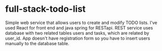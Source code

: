 # full-stack-todo-list
  Simple web service that allows users to create and modify TODO lists. I've used React for front end and java spring for RESTapi. REST service uses database with two related tables users and tasks, which are related by user_id.
  App doesn't have registration form so you have to insert users manually to the database table.

